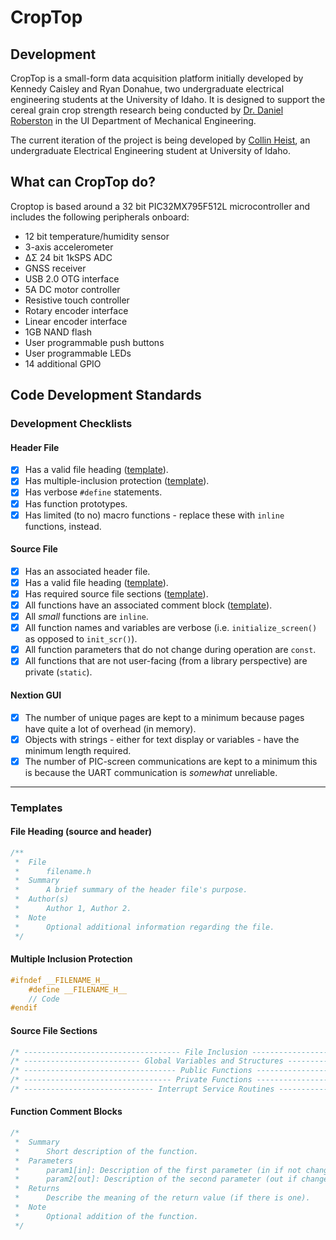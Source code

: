 # CropTop
## Development
CropTop is a small-form data acquisition platform initially developed by Kennedy Caisley and Ryan Donahue, two undergraduate electrical engineering students at the University of Idaho. It is designed to support the cereal grain crop strength research being conducted by [Dr. Daniel Roberston](https://www.uidaho.edu/engr/departments/me/our-people/faculty/daniel-robertson) in the UI Department of Mechanical Engineering.

The current iteration of the project is being developed by [Collin Heist](https://github.com/CollinHeist), an undergraduate Electrical Engineering student at University of Idaho.

## What can CropTop do? 
Croptop is based around a 32 bit PIC32MX795F512L microcontroller and includes the following peripherals onboard:
* 12 bit temperature/humidity sensor
* 3-axis accelerometer
* ΔΣ 24 bit 1kSPS ADC
* GNSS receiver
* USB 2.0 OTG interface
* 5A DC motor controller
* Resistive touch controller
* Rotary encoder interface
* Linear encoder interface
* 1GB NAND flash
* User programmable push buttons
* User programmable LEDs
* 14 additional GPIO

## Code Development Standards

### <a name='checklist'></a>Development Checklists

#### <a name='checklist-header-files'></a>Header File

- [x] Has a valid file heading ([template](#templates-file-heading)).
- [x] Has multiple-inclusion protection ([template](#templates-inclusion-protection)).
- [x] Has verbose `#define` statements.
- [x] Has function prototypes.
- [x] Has limited (to no) macro functions - replace these with `inline` functions, instead.

#### <a name='checklist-source-files'></a>Source File

- [x] Has an associated header file.
- [x] Has a valid file heading ([template](#templates-file-heading)).
- [x] Has required source file sections ([template](#templates-source-file-sections)).
- [x] All functions have an associated comment block ([template](#templates-source-file-sections)).
- [x] All _small_ functions are `inline`.
- [x] All function names and variables are verbose (i.e. `initialize_screen()` as opposed to `init_scr()`).
- [x] All function parameters that do not change during operation are `const`.
- [x] All functions that are not user-facing (from a library perspective) are private (`static`).

#### <a name='checklist-GUI'></a>Nextion GUI

- [x] The number of unique pages are kept to a minimum because pages have quite a lot of overhead (in memory).
- [x] Objects with strings - either for text display or variables - have the minimum length required.
- [x] The number of PIC-screen communications are kept to a minimum this is because the UART communication is _somewhat_ unreliable.

-----

### <a name='templates'></a>Templates
#### <a name='templates-file-heading'></a>File Heading (source and header)

```C
/**
 *  File
 *      filename.h
 *  Summary
 *      A brief summary of the header file's purpose.
 *  Author(s)
 *      Author 1, Author 2.
 *  Note
 *      Optional additional information regarding the file.
 */
```

#### <a name='templates-inclusion-protection'></a>Multiple Inclusion Protection

```C
#ifndef __FILENAME_H__
    #define __FILENAME_H__
    // Code
#endif
```

#### <a name='templates-source-file-sections'></a>Source File Sections

```C
/* ----------------------------------- File Inclusion ----------------------------------- */
/* -------------------------- Global Variables and Structures --------------------------- */
/* ---------------------------------- Public Functions ---------------------------------- */
/* --------------------------------- Private Functions ---------------------------------- */
/* ----------------------------- Interrupt Service Routines ----------------------------- */
```

#### <a name='templates-source-file-sections'></a>Function Comment Blocks

```C
/*
 *  Summary
 *      Short description of the function.
 *  Parameters
 *      param1[in]: Description of the first parameter (in if not changed).
 *      param2[out]: Description of the second parameter (out if changed).
 *  Returns
 *      Describe the meaning of the return value (if there is one).
 *  Note
 *      Optional addition of the function.
 */
```


